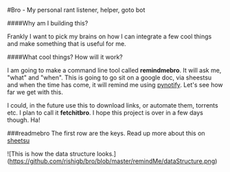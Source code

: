 #Bro - My personal rant listener, helper, goto bot

####Why am I building this?

Frankly I want to pick my brains on how I can integrate a few cool things and make something that is useful for me.

####What cool things? How will it work?

I am going to make a command line tool called **remindmebro**. It will ask me, "what" and "when". This is going to go sit on a google doc, via sheestsu and when the time has come, it will remind me using [pynotify](https://pypi.python.org/pypi/py-notify). Let's see how far we get with this.

I could, in the future use this to download links, or automate them, torrents etc. I plan to call it **fetchitbro**. I hope this project is over in a few days though. Ha!


###readmebro
The first row are the keys. Read up more about this on [sheetsu](https://sheetsu.com/)

![This is how the data structure looks.]
(https://github.com/rishigb/bro/blob/master/remindMe/dataStructure.png)

